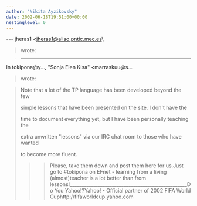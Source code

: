 ```yaml
---
author: "Nikita Ayzikovsky"
date: 2002-06-18T19:51:00+00:00
nestinglevel: 0
---
```

\---
 jheras1 <[jheras1@aliso.pntic.mec.es](mailto://jheras1@aliso.pntic.mec.es)\
> wrote:

> ---
 In tokipona@y..., "Sonja Elen Kisa" <marraskuu@s...
> wrote:

> 
> Note that a lot of the TP language has been developed beyond the few
> 
> simple lessons that have been presented on the site. I don't have
> the
> 
> time to document everything yet, but I have been personally
> teaching the
> 
> extra unwritten "lessons" via our IRC chat room to those who have
> wanted
> 
> to become more fluent.
> 
>>> Please, take them down and post them here for us.Just go to #tokipona on EFnet - learning from a living (almost)teacher is a lot better than from lessons!\_\_\_\_\_\_\_\_\_\_\_\_\_\_\_\_\_\_\_\_\_\_\_\_\_\_\_\_\_\_\_\_\_\_\_\_\_\_\_\_\_\_\_\_\_\_\_\_\_\_Do You Yahoo!?Yahoo! - Official partner of 2002 FIFA World Cuphttp://fifaworldcup.yahoo.com